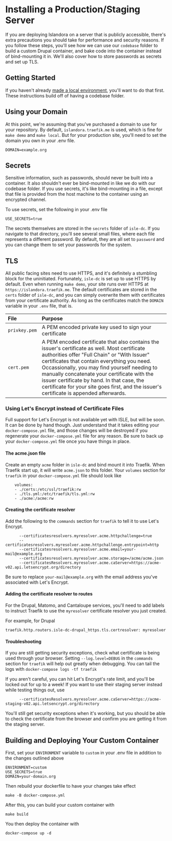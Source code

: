 # Installing a Production/Staging Server 

If you are deploying Islandora on a server that is publicly accessible, there's extra precautions you should take for
performance and security reasons. If you follow these steps, you'll see how we can use our `codebase` folder to build
a custom Drupal container, and bake code into the container instead of bind-mounting it in. We'll also cover how to
store passwords as secrets and set up TLS.
 
## Getting Started

If you haven't already [made a local environment](../docker-local), you'll want to do that first.  These instructions build off of having
a codebase folder.

## Using your Domain

At this point, we're assuming that you've purchased a domain to use for your repository.  By default, `islandora.traefik.me` is used, which
is fine for `make demo` and `make local`.  But for your production site, you'll need to set the domain you own in your .env file.

```
DOMAIN=example.org
```

## Secrets

Sensitive information, such as passwords, should never be built into a container.  It also shouldn't ever be bind-mounted in like we
do with our codebase folder.  If you use secrets, it's like bind-mounting in a file, except that file is provided from the host machine
to the container using an encrypted channel.

To use secrets, set the following in your .env file

```
USE_SECRETS=true
```

The secrets themselves are stored in the `secrets` folder of `isle-dc`.  If you navigate to that directory, you'll see several small
files, where each file represents a different password.  By default, they are all set to `password` and you can change them to set your
passwords for the system.

## TLS

All public facing sites need to use HTTPS, and it's definitely a stumbling block for the uninitiated.  Fortunately, `isle-dc` is
set up to  use HTTPS by default.  Even when running `make demo`, your site runs over HTTPS at `https://islandora.traefik.me`. The
default certificates are stored in the `certs` folder of `isle-dc`, and you can simply overwrite them with certificates from your
certificate authority.  As long as the certificates match the `DOMAIN` variable in your `.env` file, that is.

| File                 | Purpose                                                                                                                                                                                                                                                                     |
| :------------------- | :-------------------------------------------------------------------------------------------------------------------------------------------------------------------------------------------------------------------------------------------------------------------------- |
| `privkey.pem`               | A PEM encoded private key used to sign your certificate |
| `cert.pem` | A PEM encoded certificate that also contains the issuer's certificate as well. Most certificate authorities offer "Full Chain" or "With Issuer" certificates that contain everything you need.  Occassionally, you may find yourself needing to manually concatenate your certificate with the issuer certificate by hand. In that case, the certificate for your site goes first, and the issuer's certificate is appended afterwards. |

### Using Let's Encrypt instead of Certificate Files

Full support for Let's Encrypt is not available yet with ISLE, but will be soon.  It can be done by hand though.  Just understand that it takes editing your `docker-compose.yml` file, and those changes will be destroyed if you regenerate your `docker-compose.yml` file for any reason.  Be sure to back up your `docker-compose.yml` file once you have things in place.

#### The acme.json file
Create an empty `acme` folder in `isle-dc` and bind mount it into Traefik.  When Traefik start up, it will write `acme.json` to this folder. Your `volumes` section for
`traefik` in your `docker-compose.yml` file should look like

```
    volumes:
    - ./certs:/etc/ssl/traefik:rw
    - ./tls.yml:/etc/traefik/tls.yml:rw
    - ./acme:/acme:rw
```

#### Creating the certificate resolver

Add the following to the `commands` section for `traefik` to tell it to use Let's Encrypt.

```
      --certificatesresolvers.myresolver.acme.httpchallenge=true
      --certificatesresolvers.myresolver.acme.httpchallenge.entrypoint=http
      --certificatesresolvers.myresolver.acme.email=your-mail@example.org
      --certificatesresolvers.myresolver.acme.storage=/acme/acme.json
      --certificatesResolvers.myresolver.acme.caServer=https://acme-v02.api.letsencrypt.org/directory
```

Be sure to replace `your-mail@example.org` with the email address you've associated with Let's Encrypt.

#### Adding the certificate resolver to routes

For the Drupal, Matomo, and Cantaloupe services, you'll need to add labels to instruct Traefik to use the `myresolver` certificate resolver you just created.

For example, for Drupal

```
traefik.http.routers.isle-dc-drupal_https.tls.certresolver: myresolver
```

#### Troubleshooting

If you are still getting security exceptions, check what certificate is being used through your browser.  Setting `--log.level=DEBUG` in the `commands` section
for `traefik` will help out greatly when debugging.  You can tail the logs with `docker-compose logs -tf traefik`

If you aren't careful, you can hit Let's Encrypt's rate limit, and you'll be locked out for up to a week!  If you want to use their staging server instead
while testing things out, use 

```
      --certificatesResolvers.myresolver.acme.caServer=https://acme-staging-v02.api.letsencrypt.org/directory
```

You'll still get security exceptions when it's working, but you should be able to check the certificate from the browser and confirm you are
getting it from the staging server.

## Building and Deploying Your Custom Container

First, set your `ENVIRONMENT` variable to `custom` in  your .env file in addition to the changes outlined above

```
ENVIRONMENT=custom
USE_SECRETS=true
DOMAIN=your-domain.org
```

Then rebuild your dockerfile to have your changes take effect

```
make -B docker-compose.yml
```

After this, you can build your custom container with

```
make build
```

You then deploy the container with

```
docker-compose up -d
```
